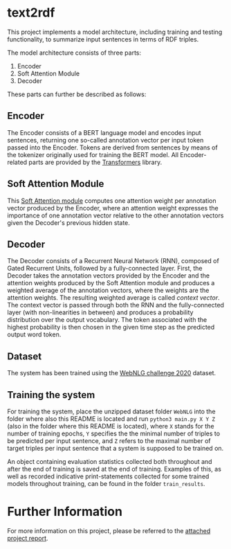 # text2rdf

This project implements a model architecture, including training and testing functionality, to summarize input sentences 
in terms of RDF triples. 

The model architecture consists of three parts:

1. Encoder
2. Soft Attention Module
3. Decoder

These parts can further be described as follows:

## Encoder
The Encoder consists of a BERT language model and encodes input sentences, returning one so-called annotation vector per 
input token passed into the Encoder. Tokens are derived from sentences by means of the tokenizer originally used for 
training the BERT model. All Encoder-related parts are provided by the [Transformers](https://huggingface.co/transformers/index.html) 
library. 

## Soft Attention Module
This [Soft Attention module](http://proceedings.mlr.press/v37/xuc15.pdf) computes one attention weight per annotation vector produced by the Encoder, where an attention weight 
expresses the importance of one annotation vector relative to the other annotation vectors given the Decoder's previous 
hidden state. 

## Decoder
The Decoder consists of a Recurrent Neural Network (RNN), composed of Gated Recurrent Units, followed by a fully-connected 
layer. First, the Decoder takes the annotation vectors provided by the Encoder and the attention weights produced by the 
Soft Attention module and produces a weighted average of the annotation vectors, where the weights are the attention 
weights. The resulting weighted average is called *context vector*. The context vector is passed through both the RNN and 
the fully-connected layer (with non-linearities in between) and produces a probability distribution over the output 
vocabulary. The token associated with the highest probability is then chosen in the given time step as the predicted output word 
token. 

## Dataset
The system has been trained using the [WebNLG challenge 2020](https://webnlg-challenge.loria.fr/challenge_2020/) dataset. 

## Training the system
For training the system, place the unzipped dataset folder `WebNLG` into the folder where also this README is located and 
run `python3 main.py X Y Z` (also in the folder where this README is located), where `X` stands for the number of training 
epochs, `Y` specifies the the minimal number of triples to be predicted per input sentence, and `Z` 
refers to the maximal number of target triples per input sentence that a system is supposed to be trained on. 

An object containing evaluation statistics collected both throughout and after the end of training is saved at the end of 
training. Examples of this, as well as recorded indicative print-statements collected for some trained models throughout training, can be found in the folder `train_results`.

# Further Information
For more information on this project, please be referred to the [attached project report](https://github.com/Bick95/text2rdf/blob/main/text2rdf_Semantic_Web_Technology_Project_Report.pdf). 
